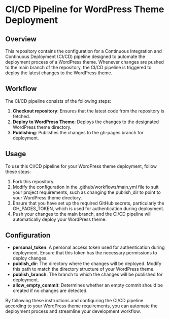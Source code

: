 # CI/CD Pipeline for WordPress Theme Deployment

## Overview
This repository contains the configuration for a Continuous Integration and Continuous Deployment (CI/CD) pipeline designed to automate the deployment process of a WordPress theme. Whenever changes are pushed to the main branch of the repository, the CI/CD pipeline is triggered to deploy the latest changes to the WordPress theme.

## Workflow
The CI/CD pipeline consists of the following steps:

1. **Checkout repository**: Ensures that the latest code from the repository is fetched.
2. **Deploy to WordPress Theme**: Deploys the changes to the designated WordPress theme directory.
3. **Publishing**: Publishes the changes to the gh-pages branch for deployment.

## Usage
To use this CI/CD pipeline for your WordPress theme deployment, follow these steps:

1. Fork this repository.
2. Modify the configuration in the .github/workflows/main.yml file to suit your project requirements, such as changing the publish_dir to point to your WordPress theme directory.
3. Ensure that you have set up the required GitHub secrets, particularly the GH_PAGES_TOKEN, which is used for authentication during deployment.
4. Push your changes to the main branch, and the CI/CD pipeline will automatically deploy your WordPress theme.

## Configuration
- **personal_token**: A personal access token used for authentication during deployment. Ensure that this token has the necessary permissions to deploy changes.
- **publish_dir**: The directory where the changes will be deployed. Modify this path to match the directory structure of your WordPress theme.
- **publish_branch**: The branch to which the changes will be published for deployment.
- **allow_empty_commit**: Determines whether an empty commit should be created if no changes are detected.

By following these instructions and configuring the CI/CD pipeline according to your WordPress theme requirements, you can automate the deployment process and streamline your development workflow.
